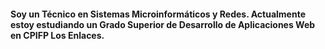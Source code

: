 #### Soy un Técnico en Sistemas Microinformáticos y Redes. Actualmente estoy estudiando un Grado Superior de Desarrollo de Aplicaciones Web en CPIFP Los Enlaces.